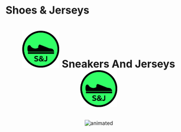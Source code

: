 # Shoes & Jerseys
# <p align="center"> <img src="assets\logo.svg" width=100> Sneakers And Jerseys <img src="assets\logo.svg" width=100> </p>

<p align="center">
  <img src="https://user-images.githubusercontent.com/91204851/181088828-7f433c76-4c55-47e8-a7da-dba46c105b45.gif" alt="animated" />
</p>


